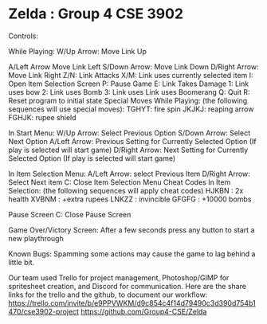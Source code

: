 # Zelda : Group 4 CSE 3902

Controls:

While Playing:
W/Up Arrow: Move Link Up

A/Left Arrow Move Link Left
S/Down Arrow: Move Link Down
D/Right Arrow: Move Link Right
Z/N: Link Attacks
X/M: Link uses currently selected item
I: Open Item Selection Screen
P: Pause Game
E: Link Takes Damage
1: Link uses bow
2: Link uses Bomb
3: Link uses Link uses Boomerang
Q: Quit
R: Reset program to initial state
Special Moves While Playing: (the following sequences will use special moves):
TGHYT: fire spin
JKJKJ: reaping arrow
FGHJK: rupee shield


In Start Menu:
W/Up Arrow: Select Previous Option 
S/Down Arrow: Select Next Option
A/Left Arrow: Previous Setting for Currently Selected Option (If play is selected will start game)
D/Right Arrow: Next Setting for Currently Selected Option (If play is selected will start game)

In Item Selection Menu:
A/Left Arrow: select Previous Item
D/Right Arrow: Select Next item
C: Close Item Selection Menu
Cheat Codes In Item Selection: (the following sequences will apply cheat codes)
HJKBN : 2x health
XVBNM : +extra rupees
LNKZZ : invincible
GFGFG : +10000 bombs

Pause Screen
C: Close Pause Screen

Game Over/Victory Screen:
After a few seconds press any button to start a new playthrough


Known Bugs: 
Spamming some actions may cause the game to lag behind a little bit.


Our team used Trello for project management, Photoshop/GIMP for spritesheet creation, and Discord for communication.
Here are the share links for the trello and the github, to document our workflow:
https://trello.com/invite/b/e9PPVWKM/d9c854c4f14d79490c3d390d754b1470/cse3902-project
https://github.com/Group4-CSE/Zelda
